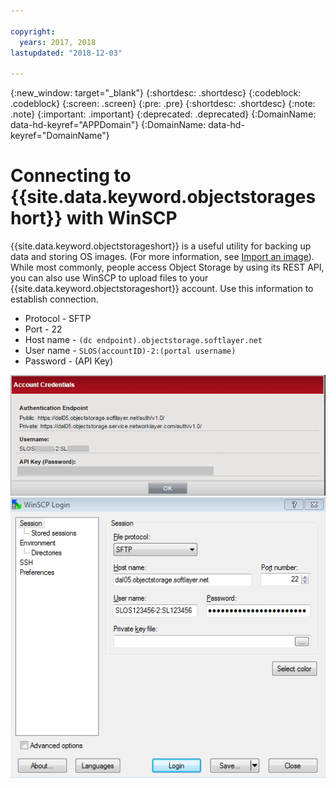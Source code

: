 ```yaml
---

copyright:
  years: 2017, 2018
lastupdated: "2018-12-03"

---
```

{:new_window: target="_blank"}
{:shortdesc: .shortdesc}
{:codeblock: .codeblock}
{:screen: .screen}
{:pre: .pre}
{:shortdesc: .shortdesc}
{:note: .note}
{:important: .important}
{:deprecated: .deprecated}
{:DomainName: data-hd-keyref="APPDomain"}
{:DomainName: data-hd-keyref="DomainName"}

# Connecting to {{site.data.keyword.objectstorageshort}} with WinSCP

{{site.data.keyword.objectstorageshort}} is a useful utility for backing up data and storing OS images. (For more information, see [Import an image](https://{DomainName}/docs/infrastructure/image-templates/import-image.html)). While most commonly, people access Object Storage by using its REST API, you can also use WinSCP to upload files to your {{site.data.keyword.objectstorageshort}} account. Use this information to establish connection.

 - Protocol - SFTP
 - Port - 22
 - Host name - `(dc endpoint).objectstorage.softlayer.net`
 - User name - `SLOS(accountID)-2:(portal username)`
 - Password - (API Key)

 ![User Credentials](/images/Object_storage_credentials.png)
 ![OS WinSCP](/images/OS_WINSCP.png)
